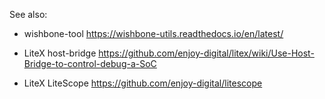 See also:

* wishbone-tool
	https://wishbone-utils.readthedocs.io/en/latest/

* LiteX host-bridge
	https://github.com/enjoy-digital/litex/wiki/Use-Host-Bridge-to-control-debug-a-SoC

* LiteX LiteScope
	https://github.com/enjoy-digital/litescope

